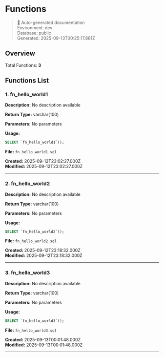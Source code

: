 # Functions

> 🤖 Auto-generated documentation  
> Environment: dev  
> Database: public  
> Generated: 2025-09-13T00:25:17.881Z

## Overview

Total Functions: **3**

## Functions List

### 1. fn_hello_world1

**Description:** No description available

**Return Type:** varchar(100)

**Parameters:**
No parameters

**Usage:**
```sql
SELECT `fn_hello_world1`();
```

**File:** `fn_hello_world1.sql`

**Created:** 2025-09-12T23:02:27.000Z  
**Modified:** 2025-09-12T23:02:27.000Z

---

### 2. fn_hello_world2

**Description:** No description available

**Return Type:** varchar(100)

**Parameters:**
No parameters

**Usage:**
```sql
SELECT `fn_hello_world2`();
```

**File:** `fn_hello_world2.sql`

**Created:** 2025-09-12T23:18:32.000Z  
**Modified:** 2025-09-12T23:18:32.000Z

---

### 3. fn_hello_world3

**Description:** No description available

**Return Type:** varchar(100)

**Parameters:**
No parameters

**Usage:**
```sql
SELECT `fn_hello_world3`();
```

**File:** `fn_hello_world3.sql`

**Created:** 2025-09-13T00:01:48.000Z  
**Modified:** 2025-09-13T00:01:48.000Z

---

